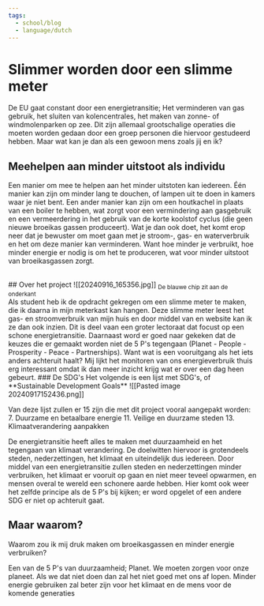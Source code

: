 ```yaml
---
tags:
  - school/blog
  - language/dutch
---
```


# Slimmer worden door een slimme meter
De EU gaat constant door een energietransitie; Het verminderen van gas gebruik, het sluiten van kolencentrales, het maken van zonne- of windmolenparken op zee. Dit zijn allemaal grootschalige operaties die moeten worden gedaan door een groep personen die hiervoor gestudeerd hebben. Maar wat kan je dan als een gewoon mens zoals jij en ik?

## Meehelpen aan minder uitstoot als individu
Een manier om mee te helpen aan het minder uitstoten kan iedereen. Één manier kan zijn om minder lang te douchen, of lampen uit te doen in kamers waar je niet bent. Een ander manier kan zijn om een houtkachel in plaats van een boiler te hebben, wat zorgt voor een vermindering aan gasgebruik en een vermeerdering in het gebruik van de korte koolstof cyclus (die geen nieuwe broeikas gassen produceert).
Wat je dan ook doet, het komt erop neer dat je bewuster om moet gaan met je stroom-, gas- en waterverbruik en het om deze manier kan verminderen. Want hoe minder je verbruikt, hoe minder energie er nodig is om het te produceren, wat voor minder uitstoot van broeikasgassen zorgt.

<br>
## Over het project
![[20240916_165356.jpg]]
<sub>De blauwe chip zit aan de onderkant</sub>
<br>
Als student heb ik de opdracht gekregen om een slimme meter te maken, die ik daarna in mijn meterkast kan hangen. Deze slimme meter leest het gas- en stroomverbruik van mijn huis en door middel van en website kan ik ze dan ook inzien. Dit is deel vaan een groter lectoraat dat focust op een schone energietransitie. 
Daarnaast word er goed naar gekeken dat de keuzes die er gemaakt worden niet de 5 P's tegengaan (Planet - People - Prosperity - Peace - Partnerships). Want wat is een vooruitgang als het iets anders achteruit haalt? 
Mij lijkt het monitoren van ons energieverbruik thuis erg interessant omdat ik dan meer inzicht krijg wat er over een dag heen gebeurt.
### De SDG's
Het volgende is een lijst met SDG's, of **Sustainable Development Goals**
![[Pasted image 20240917152436.png]]

Van deze lijst zullen er 15 zijn die met dit project vooral aangepakt worden:
7. Duurzame en betaalbare energie
11. Veilige en duurzame steden
13. Klimaatverandering aanpakken

De energietransitie heeft alles te maken met duurzaamheid en het tegengaan van klimaat verandering. De doelwitten hiervoor is grotendeels steden, nederzettingen, het klimaat en uiteindelijk dus iedereen. Door middel van een energietransitie zullen steden en nederzettingen minder verbruiken, het klimaat er vooruit op gaan en niet meer teveel opwarmen, en mensen overal te wereld een schonere aarde hebben.
Hier komt ook weer het zelfde principe als de 5 P's bij kijken; er word opgelet of een andere SDG er niet op achteruit gaat.
## Maar waarom?
Waarom zou ik mij druk maken om broeikasgassen en minder energie verbruiken?

Een van de 5 P's van duurzaamheid; Planet. 
We moeten zorgen voor onze planeet. Als we dat niet doen dan zal het niet goed met ons af lopen. Minder energie gebruiken zal beter zijn voor het klimaat en de mens voor de komende generaties